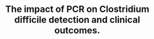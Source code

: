 ---
layout: page
header: no
#
# Content
#
subheadline: "Recent Publication"
title: "The impact of PCR on Clostridium difficile detection and clinical outcomes.
"
teaser: "The impact of PCR on Clostridium difficile detection and clinical outcomes.
"
categories: [Publications]
tags: [Infectious Disease]
---